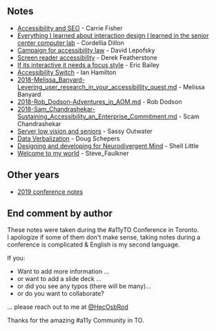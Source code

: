 ## Notes

- [Accessibility and SEO](2018-Carie_Fisher-SEO_And_A11Y.md) - Carrie Fisher
- [Everything I learned about interaction design I learned in the senior center computer lab](2018-Cordellia_Dillon-Web_for_seniors.md) - Cordellia Dillon
- [Campaign for accessibility law](2018-David_Lepofsky-Campaign_for_accessibility_laws.md) - David Lepofsky
- [Screen reader accessibility](2018-Derek_Featherstone-Screen_Reader_Accessibility.md) - Derek Featherstone
- [If its interactive it needs a focus style](2018-Eric_Bailey-If_its_interactive_it_needs_a_focus_style.md) - Eric Bailey
- [Accessibility Switch](2018-Ian_Hamilton-Accessibility_Switch.md) - Ian Hamilton
- [2018-Melissa_Banyard-Levering_user_research_in_your_accessibillity_quest.md](2018-Melissa_Banyard-Levering_user_research_in_your_accessibillity_quest.md) - Melissa Banyard
- [2018-Rob_Dodson-Adventures_in_AOM.md](2018-Rob_Dodson-Adventures_in_AOM.md) - Rob Dodson
- [2018-Sam_Chandrashekar-Sustaining_Accessibility_an_Enterprise_Commitment.md](2018-Sam_Chandrashekar-Sustaining_Accessibility_an_Enterprise_Commitment.md) - Scam Chandrashekar
- [Server low vision and seniors](2018-Sassy_Outwater-Server_Low_Vision_And_Seniors.md) - Sassy Outwater
- [Data Verbalization](2018-Doug_Schepers-Data_Verbalization.md) - Doug Schepers
- [Designing and developing for Neurodivergent Mind](2018-Shell_Little-Designing_and_developing_for_Neurodivergent_Mind.md) - Shell Little
- [Welcome to my world](2018-Steve_Faulkner-Welcome_to_my_world.md) - Steve_Faulkner

## Other years

- [2019 conference notes](https://madebyhector.github.io/a11yTOConf2019/)

## End comment by author

These notes were taken during the #a11yTO Conference in Toronto.  
I apologize if some of them don't make sense, taking notes during a conference is complicated & English is my second language.

If you:

- Want to add more information ...
- or want to add a slide deck ...
- or did you see any typos (there will be many)...
- or do you want to collaborate?

... please reach out to me at [@HecOsbRod](http://www.twitter.com/HecOsbRod)

Thanks for the amazing #a11y Community in TO.
